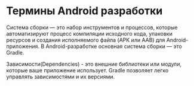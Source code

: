 # Термины Android разработки

Система сборки — это набор инструментов и процессов, которые автоматизируют процесс компиляции исходного кода,
упаковки ресурсов и создания исполняемого файла (APK или AAB) для Android-приложения. 
В Android-разработке основная система сборки — это Gradle.

Зависимости(Dependencies) - это внешние библиотеки или модули, которые ваше приложение использует.
Gradle позволяет легко управлять зависимостями и их версиями.


